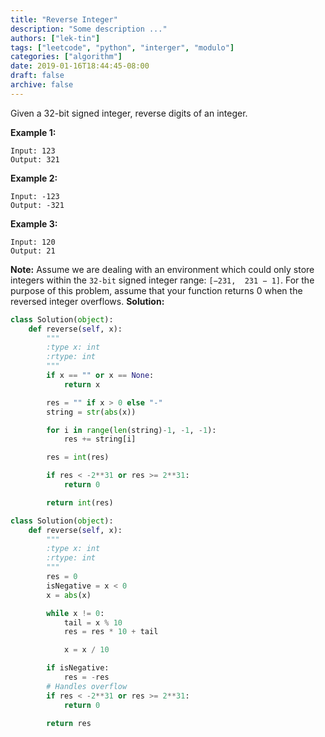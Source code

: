 ```yaml
---
title: "Reverse Integer"
description: "Some description ..."
authors: ["lek-tin"]
tags: ["leetcode", "python", "interger", "modulo"]
categories: ["algorithm"]
date: 2019-01-16T18:44:45-08:00
draft: false
archive: false
---
```

Given a 32-bit signed integer, reverse digits of an integer.

**Example 1:**
```
Input: 123
Output: 321
```
**Example 2:**
```
Input: -123
Output: -321
```
**Example 3:**
```
Input: 120
Output: 21
```
**Note:**
Assume we are dealing with an environment which could only store integers within the `32-bit` signed integer range: `[−231,  231 − 1]`. For the purpose of this problem, assume that your function returns 0 when the reversed integer overflows.
**Solution:**
```python
class Solution(object):
    def reverse(self, x):
        """
        :type x: int
        :rtype: int
        """
        if x == "" or x == None:
            return x

        res = "" if x > 0 else "-"
        string = str(abs(x))

        for i in range(len(string)-1, -1, -1):
            res += string[i]

        res = int(res)

        if res < -2**31 or res >= 2**31:
            return 0

        return int(res)
```
```python
class Solution(object):
    def reverse(self, x):
        """
        :type x: int
        :rtype: int
        """
        res = 0
        isNegative = x < 0
        x = abs(x)

        while x != 0:
            tail = x % 10
            res = res * 10 + tail

            x = x / 10

        if isNegative:
            res = -res
        # Handles overflow
        if res < -2**31 or res >= 2**31:
            return 0

        return res
```